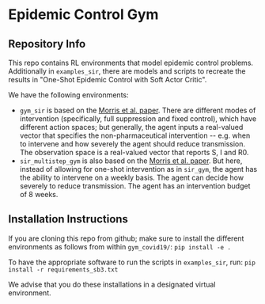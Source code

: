 # Epidemic Control Gym

## Repository Info
This repo contains RL environments that model epidemic control problems. Additionally in `examples_sir`, there are models and scripts to recreate the results in "One-Shot Epidemic Control with Soft Actor Critic". 

We have the following environments:

- `gym_sir` is based on the [Morris et al. paper](https://github.com/dylanhmorris/optimal-sir-intervention). There are different modes of intervention (specifically, full suppression and fixed control), which have different action spaces; but generally, the agent inputs a real-valued vector that specifies the non-pharmaceutical intervention -- e.g. when to intervene and how severely the agent should reduce transmission. The observation space is a real-valued vector that reports S, I and R0.
- `sir_multistep_gym` is also based on the  [Morris et al. paper](https://github.com/dylanhmorris/optimal-sir-intervention). But here, instead of allowing for one-shot intervention as in `sir_gym`, the agent has the ability to intervene on a weekly basis. The agent can decide how severely to reduce transmission. The agent has an intervention budget of 8 weeks.

## Installation Instructions

If you are cloning this repo from github; make sure to install the different environments as follows from within `gym_covid19/`:
`pip install -e .`

To have the appropriate software to run the scripts in `examples_sir`, run:
`pip install -r requirements_sb3.txt`

We advise that you do these installations in a designated virtual environment.

